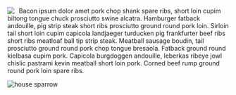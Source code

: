 <img src="/images/house-sparrow-tiny.jpg"
    style="float: left; margin-right: 10px;" />

Bacon ipsum dolor amet pork chop shank spare ribs, short loin cupim biltong tongue chuck prosciutto swine alcatra. Hamburger fatback andouille, pig strip steak short ribs prosciutto ground round pork loin. Sirloin tail short loin cupim capicola landjaeger turducken pig frankfurter beef ribs short ribs meatloaf ball tip strip steak. Meatball sausage boudin, tail prosciutto ground round pork chop tongue bresaola. Fatback ground round kielbasa cupim pork. Capicola burgdoggen andouille, leberkas ribeye jowl chislic pastrami kevin meatball short loin pork. Corned beef rump ground round pork loin spare ribs.

![house sparrow](/images/house-sparrow-tiny.jpg)
